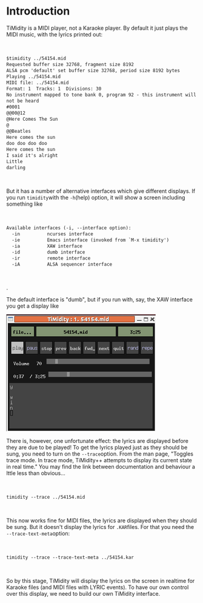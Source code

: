 #  Introduction 

TiMidity is a MIDI player, not a Karaoke player.
      By default it just plays the MIDI music, with the lyrics
      printed out:
```

	
$timidity ../54154.mid
Requested buffer size 32768, fragment size 8192
ALSA pcm 'default' set buffer size 32768, period size 8192 bytes
Playing ../54154.mid
MIDI file: ../54154.mid
Format: 1  Tracks: 1  Divisions: 30
No instrument mapped to tone bank 0, program 92 - this instrument will not be heard
#0001
@@00@12
@Here Comes The Sun
@
@@Beatles
Here comes the sun
doo doo doo doo
Here comes the sun
I said it's alright
Little
darling
	
      
```


But it has
      a number of alternative interfaces which give different displays. 
      If you run
 `timidity`with the
 `-h`(help)
      option, it will show a screen including something like
```

	
Available interfaces (-i, --interface option):
  -in          ncurses interface
  -ie          Emacs interface (invoked from `M-x timidity')
  -ia          XAW interface
  -id          dumb interface
  -ir          remote interface
  -iA          ALSA sequencer interface
	
      
```
.

The default interface is "dumb", but if you run with, say, the XAW
      interface you get a display like

![alt text](timidity-xaw.png)

There is, however, one unfortunate effect: the lyrics are displayed
before
they are due to be played! 
      To get the lyrics played just as they should be sung,
      you need to turn on the
 `--trace`option. From the man page,
      "Toggles  trace  mode.   In trace mode, TiMidity++ attempts to
       display its current state in real time."
      You may find the link between documentation and behaviour
      a lttle less than obvious...
```

	
timidity --trace ../54154.mid
	
      
```


This now works fine for MIDI files, the lyrics are displayed
      when they should be sung. But it doesn't display the lyrics
      for
 `.KAR`files. For that you need the
 `--trace-text-meta`option:
```

	
timidity --trace --trace-text-meta ../54154.kar
	
      
```


So by this stage, TiMidity will display the lyrics on the screen
      in realtime for Karaoke files (and MIDI files with LYRIC events).
      To have our own control over this display, we need to build our
      own TiMidity interface.

